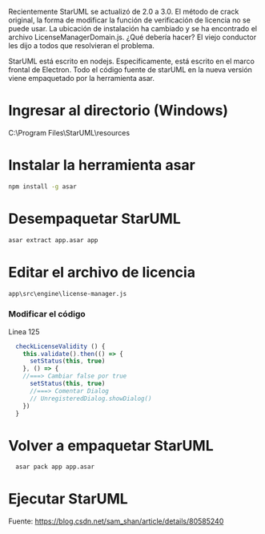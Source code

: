 Recientemente StarUML se actualizó de 2.0 a 3.0. El método de crack original, la forma de modificar la función de verificación de licencia 
no se puede usar. La ubicación de instalación ha cambiado y se ha encontrado el archivo LicenseManagerDomain.js. 
¿Qué debería hacer? El viejo conductor les dijo a todos que resolvieran el problema.

StarUML está escrito en nodejs. Específicamente, está escrito en el marco frontal de Electron. 
Todo el código fuente de starUML en la nueva versión viene empaquetado por la herramienta asar. 

# Ingresar al directorio (Windows)

C:\Program Files\StarUML\resources

# Instalar la herramienta asar

```bash
npm install -g asar
```

# Desempaquetar StarUML

```bash
asar extract app.asar app
```
# Editar el archivo de licencia

```bash
app\src\engine\license-manager.js
```

### Modificar el código
Linea 125

```js
  checkLicenseValidity () {
    this.validate().then(() => {
      setStatus(this, true)
    }, () => {
    //===> Cambiar false por true
      setStatus(this, true)
      //===> Comentar Dialog
      // UnregisteredDialog.showDialog()
    })
  }
```

# Volver a empaquetar StarUML

```bash
  asar pack app app.asar
 ```
 
 # Ejecutar StarUML
 
 Fuente: https://blog.csdn.net/sam_shan/article/details/80585240
  
